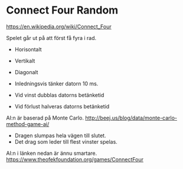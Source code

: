 # Connect Four Random

https://en.wikipedia.org/wiki/Connect_Four

Spelet går ut på att först få fyra i rad.

* Horisontalt 
* Vertikalt  
* Diagonalt

* Inledningsvis tänker datorn 10 ms.
* Vid vinst dubblas datorns betänketid
* Vid förlust halveras datorns betänketid

AI:n är baserad på Monte Carlo. http://beej.us/blog/data/monte-carlo-method-game-ai/

* Dragen slumpas hela vägen till slutet.
* Det drag som leder till flest vinster spelas.

AI:n i länken nedan är ännu smartare.
https://www.theofekfoundation.org/games/ConnectFour